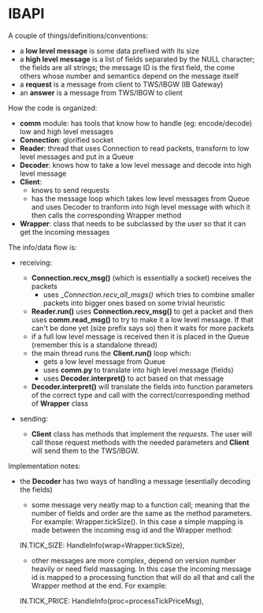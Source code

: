 # IBAPI

A couple of things/definitions/conventions:

* a __low level message__ is some data prefixed with its size
* a __high level message__ is a list of fields separated by the NULL character;
  the fields are all strings; the message ID is the first field, the come others
  whose number and semantics depend on the message itself
* a __request__ is a message from client to TWS/IBGW (IB Gateway)
* an __answer__ is a message from TWS/IBGW to client


How the code is organized:

* __comm__ module: has tools that know how to handle (eg: encode/decode) low and
  high level messages
* __Connection__: glorified socket
* __Reader__: thread that uses Connection to read packets, transform to low
  level messages and put in a Queue
* __Decoder__: knows how to take a low level message and decode into high level
  message
* __Client__:
  + knows to send requests
  + has the message loop which takes low level messages from Queue and uses
    Decoder to tranform into high level message with which it then calls the
    corresponding Wrapper method
* __Wrapper__: class that needs to be subclassed by the user so that it can get
  the incoming messages


The info/data flow is:

* receiving:
  + __Connection.recv_msg()__ (which is essentially a socket) receives the
    packets
    - uses __Connection._recv_all_msgs()__ which tries to combine smaller
      packets into bigger ones based on some trivial heuristic
  + __Reader.run()__ uses __Connection.recv_msg()__ to get a packet and then
    uses __comm.read_msg()__ to try to make it a low level message. If that
    can't be done yet (size prefix says so) then it waits for more packets
  + if a full low level message is received then it is placed in the Queue
    (remember this is a standalone thread)
  + the main thread runs the __Client.run()__ loop which:
    - gets a low level message from Queue
    - uses __comm.py__ to translate into high level message (fields)
    - uses __Decoder.interpret()__ to act based on that message
  + __Decoder.interpret()__ will translate the fields into function parameters
    of the correct type and call with the correct/corresponding method of
    __Wrapper__ class

* sending:
  + __Client__ class has methods that implement the _requests_. The user will
    call those request methods with the needed parameters and __Client__ will
    send them to the TWS/IBGW.


Implementation notes:

* the __Decoder__ has two ways of handling a message (esentially decoding the
  fields)
    + some message very neatly map to a function call; meaning that the number
      of fields and order are the same as the method parameters. For example:
      Wrapper.tickSize(). In this case a simple mapping is made between the
      incoming msg id and the Wrapper method:

    IN.TICK_SIZE: HandleInfo(wrap=Wrapper.tickSize),

    + other messages are more complex, depend on version number heavily or need
      field massaging. In this case the incoming message id is mapped to a
      processing function that will do all that and call the Wrapper method at
      the end. For example:

    IN.TICK_PRICE: HandleInfo(proc=processTickPriceMsg),
